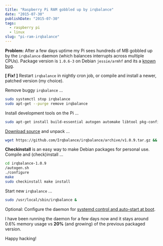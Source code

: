 ```yaml
---
title: "Raspberry Pi RAM gobbled up by irqbalance"
date: "2015-07-30"
publishDate: "2015-07-30"
tags:
  - raspberry pi
  - linux
slug: "pi-ram-irqbalance"
---
```


**Problem:** After a few days uptime my Pi sees hundreds of MB gobbled up by the `irqbalance` daemon (which balances interrupts across multiple CPUs). Package version is `1.0.6-3` on Debian `jessie/armhf` and its a [known bug](https://bugs.launchpad.net/ubuntu/+source/irqbalance/+bug/1247107).

**[ Fix! ]** Restart `irqbalance` in nightly cron job, or compile and install a newer, patched version (my choice).

Remove buggy `irqbalance` ...

```bash
sudo systemctl stop irqbalance                                                       
sudo apt-get --purge remove irqbalance                                               
```

Install development tools on the Pi ...

```bash
sudo apt-get install build-essential autogen automake libtool pkg-config checkinstall
```

[Download source](https://github.com/Irqbalance/irqbalance) and unpack ...

```bash
wget https://github.com/Irqbalance/irqbalance/archive/v1.0.9.tar.gz && tar xvzf v1.0.9.tar.gz
```

**Checkinstall** is an easy way to make Debian packages for personal use. Compile and (check)install ...

```bash
cd irqbalance-1.0.9
/autogen.sh
./configure                                                                          
make                                                                                 
sudo checkinstall make install
```

Start new `irqbalance` ...

```bash
sudo /usr/local/sbin/irqbalance &
```

Optional: Configure the daemon for [systemd control and auto-start at boot](http://www.circuidipity.com/writing-systemd-service-files.html).

I have been running the daemon for a few days now and it stays around 0.6% memory usage vs **20%** (and growing) of the previous packaged version.

Happy hacking!
